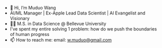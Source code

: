 - 👋 Hi, I’m Muduo Wang
- AI/ML Manager | Ex-Apple Lead Data Scientist | AI Evangelist and Visionary
- 🧑‍🎓 M.S. in Data Science @ Bellevue University
- I've spent my entire solving 1 problem: how do we push the boundaries of human progress
- 📫 How to reach me:
      email: w.muduo@gmail.com
